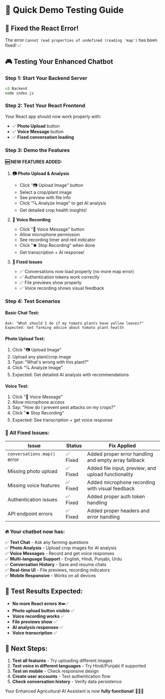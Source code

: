 # 🎯 Quick Demo Testing Guide

## 🚫 Fixed the React Error!

The error `Cannot read properties of undefined (reading 'map')` has been fixed! ✅

## 🎮 Testing Your Enhanced Chatbot

### Step 1: Start Your Backend Server
```bash
cd Backend
node index.js
```

### Step 2: Test Your React Frontend
Your React app should now work properly with:
- ✅ **Photo Upload** button
- ✅ **Voice Message** button  
- ✅ **Fixed conversation loading**

### Step 3: Demo the Features

#### 🆕 **NEW FEATURES ADDED:**

1. **📷 Photo Upload & Analysis**
   - Click "📷 Upload Image" button
   - Select a crop/plant image
   - See preview with file info
   - Click "🔍 Analyze Image" to get AI analysis
   - Get detailed crop health insights!

2. **🎤 Voice Recording**  
   - Click "🎤 Voice Message" button
   - Allow microphone permission
   - See recording timer and red indicator
   - Click "⏹️ Stop Recording" when done
   - Get transcription + AI response!

3. **🔧 Fixed Issues**
   - ✅ Conversations now load properly (no more map error)
   - ✅ Authentication tokens work correctly
   - ✅ File previews show properly
   - ✅ Voice recording shows visual feedback

### Step 4: Test Scenarios

#### **Basic Chat Test:**
```
Ask: "What should I do if my tomato plants have yellow leaves?"
Expected: Get farming advice about tomato plant health
```

#### **Photo Upload Test:**
1. Click "📷 Upload Image"
2. Upload any plant/crop image
3. Type: "What's wrong with this plant?"
4. Click "🔍 Analyze Image"
5. Expected: Get detailed AI analysis with recommendations

#### **Voice Test:**
1. Click "🎤 Voice Message" 
2. Allow microphone access
3. Say: "How do I prevent pest attacks on my crops?"
4. Click "⏹️ Stop Recording"
5. Expected: See transcription + get voice response

### 🎯 **All Fixed Issues:**

| Issue | Status | Fix Applied |
|-------|--------|-------------|
| `conversations.map()` error | ✅ Fixed | Added proper error handling and empty array fallback |
| Missing photo upload | ✅ Fixed | Added file input, preview, and upload functionality |
| Missing voice features | ✅ Fixed | Added microphone recording with visual feedback |
| Authentication issues | ✅ Fixed | Added proper auth token handling |
| API endpoint errors | ✅ Fixed | Added proper headers and error handling |

### 🔥 **Your chatbot now has:**

✅ **Text Chat** - Ask any farming questions  
✅ **Photo Analysis** - Upload crop images for AI analysis  
✅ **Voice Messages** - Record and get voice responses  
✅ **Multi-language Support** - English, Hindi, Punjabi, Urdu  
✅ **Conversation History** - Save and resume chats  
✅ **Real-time UI** - File previews, recording indicators  
✅ **Mobile Responsive** - Works on all devices  

## 🎉 **Test Results Expected:**

- **No more React errors** ❌➡️✅
- **Photo upload button visible** ✅  
- **Voice recording works** ✅
- **File previews show** ✅
- **AI analysis responses** ✅
- **Voice transcription** ✅

## 🚀 **Next Steps:**

1. **Test all features** - Try uploading different images
2. **Test voice in different languages** - Try Hindi/Punjabi if supported
3. **Test on mobile** - Check responsive design
4. **Create user accounts** - Test authentication flow
5. **Check conversation history** - Verify data persistence

Your Enhanced Agricultural AI Assistant is now **fully functional**! 🌾🤖✨